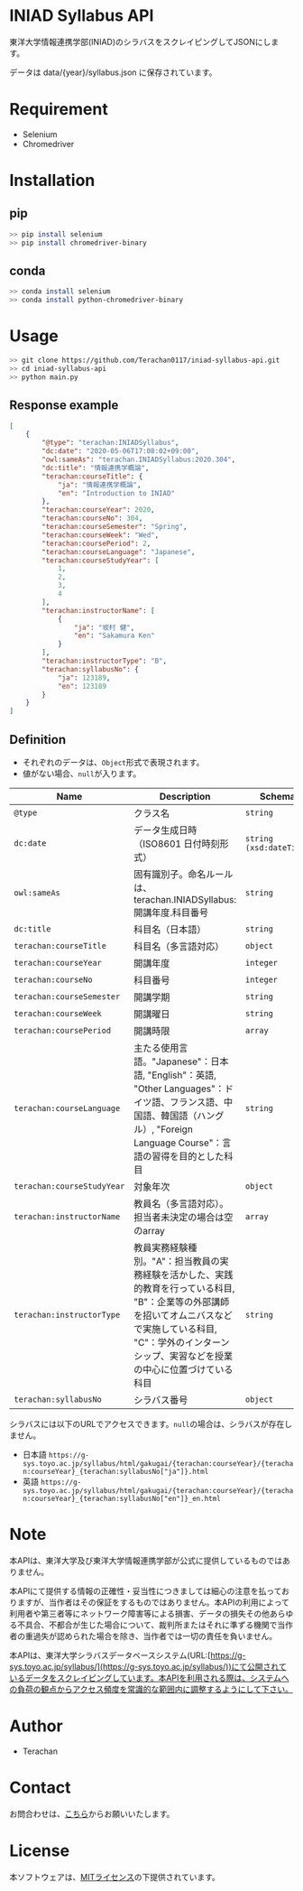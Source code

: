 ﻿# INIAD Syllabus API
東洋大学情報連携学部(INIAD)のシラバスをスクレイピングしてJSONにします。

データは data/{year}/syllabus.json に保存されています。

# Requirement
* Selenium
* Chromedriver

# Installation
## pip
```bash
>> pip install selenium
>> pip install chromedriver-binary
```
## conda
```bash
>> conda install selenium
>> conda install python-chromedriver-binary
```

# Usage
```bash
>> git clone https://github.com/Terachan0117/iniad-syllabus-api.git
>> cd iniad-syllabus-api
>> python main.py
```

## Response example
```json
[
    {
        "@type": "terachan:INIADSyllabus",
        "dc:date": "2020-05-06T17:08:02+09:00",
        "owl:sameAs": "terachan.INIADSyllabus:2020.304",
        "dc:title": "情報連携学概論",
        "terachan:courseTitle": {
            "ja": "情報連携学概論",
            "en": "Introduction to INIAD"
        },
        "terachan:courseYear": 2020,
        "terachan:courseNo": 304,
        "terachan:courseSemester": "Spring",
        "terachan:courseWeek": "Wed",
        "terachan:coursePeriod": 2,
        "terachan:courseLanguage": "Japanese",
        "terachan:courseStudyYear": [
            1,
            2,
            3,
            4
        ],
        "terachan:instructorName": [
            {
                "ja": "坂村 健",
                "en": "Sakamura Ken"
            }
        ],
        "terachan:instructorType": "B",
        "terachan:syllabusNo": {
            "ja": 123189,
            "en": 123189
        }
    }
]
```

## Definition
* それぞれのデータは、`Object`形式で表現されます。
* 値がない場合、`null`が入ります。

| Name | Description | Schema
| ---- | ---- | ---- |
|`@type`|クラス名|`string`
|`dc:date`|データ生成日時（ISO8601 日付時刻形式）|`string (xsd:dateTime)`
|`owl:sameAs`|固有識別子。命名ルールは、terachan.INIADSyllabus:開講年度.科目番号|`string`
|`dc:title`|科目名（日本語）|`string`
|`terachan:courseTitle`|科目名（多言語対応）|`object`
|`terachan:courseYear`|開講年度|`integer`
|`terachan:courseNo`|科目番号|`integer`
|`terachan:courseSemester`|開講学期|`string`
|`terachan:courseWeek`|開講曜日|`string`
|`terachan:coursePeriod`|開講時限|`array`
|`terachan:courseLanguage`|主たる使用言語。"Japanese"：日本語, "English"：英語, "Other Languages"：ドイツ語、フランス語、中国語、韓国語（ハングル）, "Foreign Language Course"：言語の習得を目的とした科目|`string`
|`terachan:courseStudyYear`|対象年次|`object`
|`terachan:instructorName`|教員名（多言語対応）。担当者未決定の場合は空のarray|`array`
|`terachan:instructorType`|教員実務経験種別。"A"：担当教員の実務経験を活かした、実践的教育を行っている科目, "B"：企業等の外部講師を招いてオムニバスなどで実施している科目, "C"：学外のインターンシップ、実習などを授業の中心に位置づけている科目|`string`
|`terachan:syllabusNo`|シラバス番号|`object`


シラバスには以下のURLでアクセスできます。`null`の場合は、シラバスが存在しません。
* 日本語 `https://g-sys.toyo.ac.jp/syllabus/html/gakugai/{terachan:courseYear}/{terachan:courseYear}_{terachan:syllabusNo["ja"]}.html`
* 英語 `https://g-sys.toyo.ac.jp/syllabus/html/gakugai/{terachan:courseYear}/{terachan:courseYear}_{terachan:syllabusNo["en"]}_en.html`

# Note
本APIは、東洋大学及び東洋大学情報連携学部が公式に提供しているものではありません。

本APIにて提供する情報の正確性・妥当性につきましては細心の注意を払っておりますが、当作者はその保証をするものではありません。本APIの利用によって利用者や第三者等にネットワーク障害等による損害、データの損失その他あらゆる不具合、不都合が生じた場合について、裁判所またはそれに準ずる機関で当作者の重過失が認められた場合を除き、当作者では一切の責任を負いません。

本APIは、東洋大学シラバスデータベースシステム(URL:[https://g-sys.toyo.ac.jp/syllabus/](https://g-sys.toyo.ac.jp/syllabus/))にて公開されているデータをスクレイピングしています。本APIを利用される際は、システムへの負荷の観点からアクセス頻度を常識的な範囲内に調整するようにして下さい。

# Author
* Terachan

# Contact
お問合わせは、[こちら](https://tera-chan.com/contact.html)からお願いいたします。

# License
本ソフトウェアは、[MITライセンス](./LICENSE)の下提供されています。



